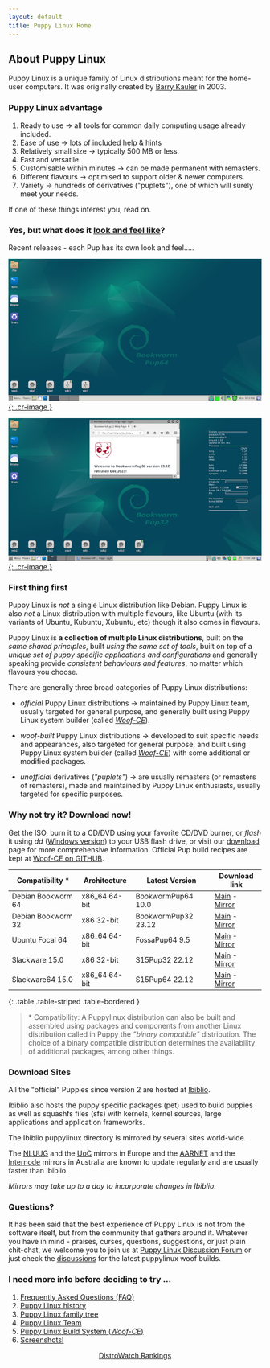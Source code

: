 ```yaml
---
layout: default
title: Puppy Linux Home
---
```

## About Puppy Linux

Puppy Linux is a unique family of Linux distributions meant for the home-user computers. It was originally created by 
[Barry Kauler](http://bkhome.org/news) in 2003.

### Puppy Linux advantage

 1. Ready to use → all tools for common daily computing usage already included.
 2. Ease of use → lots of included help & hints
 3. Relatively small size → typically 500 MB or less.
 4. Fast and versatile.
 5. Customisable within minutes → can be made permanent with remasters.
 6. Different flavours → optimised to support older & newer computers.
 7. Variety → hundreds of derivatives ("puplets"), one of which will surely meet your needs.

If one of these things interest you, read on.

### Yes, but what does it [look and feel like](screenshots.html "Screenshot Page")?

Recent releases - each Pup has its own look and feel.....

[![Screenshot of BookwormPup64-10.0](screenshots/BWP64.png){: .cr-image }](screenshots.html "Screenshot Page")

[![Screenshot of BookwormPup32-23.12](screenshots/BWP32.png){: .cr-image }](screenshots.html "Screenshot Page")

### First thing first

Puppy Linux is _not_ a single Linux distribution like Debian.
Puppy Linux is also _not_ a Linux distribution with multiple flavours,
like Ubuntu (with its variants of Ubuntu, Kubuntu, Xubuntu, etc)
though it also comes in flavours.

Puppy Linux is **a collection of multiple Linux distributions**, built on
the _same shared principles_, built _using the same set of tools_, built on top 
of a _unique set of puppy specific applications and configurations_ and
generally speaking provide _consistent behaviours and features_, no 
matter which flavours you choose.

There are generally three broad categories of Puppy Linux distributions:

 * _official_ Puppy Linux distributions → maintained by Puppy Linux team,
   usually targeted for general purpose, and generally built using
   Puppy Linux system builder (called [_Woof-CE_][woof-ce]).

 * _woof-built_ Puppy Linux distributions → developed to suit specific needs 
   and appearances, also targeted for general purpose, and built using
   Puppy Linux system builder (called [_Woof-CE_][woof-ce]) with some additional
   or modified packages.

 * _unofficial_ derivatives (_"puplets"_) → are usually remasters 
   (or remasters of remasters), made and maintained by Puppy Linux enthusiasts,
   usually targeted for specific purposes.


<p id="download"/><!--do not edit this line-->

### Why not try it? Download now!

Get the ISO, burn it to a CD/DVD using your favorite CD/DVD burner, 
or _flash_ it using _dd_ ([Windows version](http://www.chrysocome.net/dd))
to your USB flash drive, or visit our [download](https://forum.puppylinux.com/puppy-linux-collection) page
for more comprehensive information. Official Pup build recipes are kept at [Woof-CE on GITHUB](https://github.com/puppylinux-woof-CE/woof-CE/tree/testing/woof-distro).

|Compatibility \*  | Architecture  | Latest Version        | Download link                                           |
|------------------|---------------|-----------------------|---------------------------------------------------------|
|Debian Bookworm 64| x86_64 64-bit | BookwormPup64 10.0    | [Main][bw64] - [Mirror][bw64m] |
|Debian Bookworm 32| x86 32-bit    | BookwormPup32 23.12   | [Main][bw32] - [Mirror][bw32m] |
|Ubuntu Focal  64  | x86_64 64-bit | FossaPup64 9.5        | [Main][fo64] - [Mirror][fo64m] |
|Slackware 15.0    | x86 32-bit    | S15Pup32 22.12        | [Main][sp32] - [Mirror][sp32] |
|Slackware64 15.0  | x86_64 64-bit | S15Pup64 22.12        | [Main][sp64] - [Mirror][sp64] |
{: .table .table-striped .table-bordered }

[s732]: https://distro.ibiblio.org/puppylinux/puppy-slacko-7.0/32/slacko-7.0.iso
[s732m]: https://mirror.aarnet.edu.au/pub/puppylinux/puppy-slacko-7.0/32/slacko-7.0.iso
[s732c]: https://distro.ibiblio.org/puppylinux/puppy-slacko-7.0/32/slacko-7.0.iso.md5.txt
[s764]: https://distro.ibiblio.org/puppylinux/puppy-slacko-7.0/64/slacko64-7.0.iso
[s764m]: https://mirror.aarnet.edu.au/pub/puppylinux/puppy-slacko-7.0/64/slacko64-7.0.iso
[s764c]: https://distro.ibiblio.org/puppylinux/puppy-slacko-7.0/64/slacko64-7.0.iso.md5.txt
[sp32]: http://distro.ibiblio.org/puppylinux/puppy-s15pup/s15pup32-22.12.htm
[sp32c]: https://sourceforge.net/projects/pb-gh-releases/files/S15Pup32_release/
[sp64]: http://distro.ibiblio.org/puppylinux/puppy-s15pup/s15pup64-22.12.htm
[sp64c]: https://sourceforge.net/projects/pb-gh-releases/files/S15Pup64_release/
[xe32]: https://distro.ibiblio.org/puppylinux/puppy-xenial/32/xenialpup-7.5-uefi.iso
[xe32m]: https://ftp.nluug.nl/ftp/pub/os/Linux/distr/puppylinux/puppy-xenial/32/xenialpup-7.5-uefi.iso
[xe32c]: https://distro.ibiblio.org/puppylinux/puppy-xenial/32/xenialpup-7.5-uefi.iso.md5&sha256.txt
[xe64]: https://distro.ibiblio.org/puppylinux/puppy-xenial/64/xenialpup64-7.5-uefi.iso
[xe64m]: https://ftp.nluug.nl/ftp/pub/os/Linux/distr/puppylinux/puppy-xenial/64/xenialpup64-7.5-uefi.iso
[xe64c]: https://distro.ibiblio.org/puppylinux/puppy-xenial/64/xenialpup64-7.5-uefi.iso.md5&sha256.txt
[bi64]: https://distro.ibiblio.org/puppylinux/puppy-bionic/bionicpup64/bionicpup64-8.0-uefi.iso
[bi64m]: https://ftp.nluug.nl/ftp/pub/os/Linux/distr/puppylinux/puppy-bionic/bionicpup64/bionicpup64-8.0-uefi.iso
[bi64c]: https://distro.ibiblio.org/puppylinux/puppy-bionic/bionicpup64/bionicpup64-8.0-uefi.iso.md5.txt
[bi32]: http://distro.ibiblio.org/puppylinux/puppy-bionic/bionicpup32/
[bi32m]: http://ftp.nluug.nl/ftp/pub/os/Linux/distr/puppylinux/puppy-bionic/bionicpup32/
[bi32c]: http://distro.ibiblio.org/puppylinux/puppy-bionic/bionicpup32/
[rasp]: https://distro.ibiblio.org/puppylinux/arm/puppy-raspup-8.2.1/raspup-8.2.1-a60dc46d9-2gb-f2fs-swap.img.zip
[raspm]: https://ftp.nluug.nl/ftp/pub/os/Linux/distr/puppylinux/arm/puppy-raspup-8.2.1/raspup-8.2.1-a60dc46d9-2gb-f2fs-swap.img.zip
[raspc]: https://distro.ibiblio.org/puppylinux/arm/puppy-raspup-8.2.1/raspup-8.2.1-a60dc46d9-2gb-f2fs-swap.img.zip.md5.txt
[fo64]: https://distro.ibiblio.org/puppylinux/puppy-fossa/fossapup64-9.5.iso
[fo64m]: https://ftp.nluug.nl/ftp/pub/os/Linux/distr/puppylinux/puppy-fossa/fossapup64-9.5.iso
[fo64c]: https://distro.ibiblio.org/puppylinux/puppy-fossa/fossapup64-9.5.iso.md5.txt
[bw64]: https://distro.ibiblio.org/puppylinux/puppy-bookwormpup/BookwormPup64/BookwormPup64.htm
[bw64m]: http://ftp.nluug.nl/ftp/pub/os/Linux/distr/puppylinux/puppy-bookwormpup/BookwormPup64/BookwormPup64.htm
[bw32]: https://distro.ibiblio.org/puppylinux/puppy-bookwormpup/BookwormPup32/BookwormPup32.htm
[bw32m]: http://ftp.nluug.nl/ftp/pub/os/Linux/distr/puppylinux/puppy-bookwormpup/BookwormPup32/BookwormPup32.htm

> \* Compatibility: A Puppylinux distribution can also be built and assembled using packages
> and components from another Linux distribution called in Puppy the _"binary compatible"_
> distribution. The choice of a binary compatible distribution determines the availability of 
> additional packages, among other things.

### Download Sites

All the "official" Puppies since version 2 are hosted at [Ibiblio](http://distro.ibiblio.org/puppylinux/).

Ibiblio also hosts the puppy specific packages (pet) used to build puppies as 
well as squashfs files (sfs) with kernels, kernel sources, large applications 
and application frameworks.

The Ibiblio puppylinux directory is mirrored by several sites world-wide.

The [NLUUG](https://ftp.nluug.nl/ftp/pub/os/Linux/distr/puppylinux/) and the 
[UoC](http://ftp.cc.uoc.gr/mirrors/linux/puppylinux/) mirrors in Europe and 
the [AARNET](http://mirror.aarnet.edu.au/pub/puppylinux/) and the 
[Internode](http://mirror.internode.on.net/pub/puppylinux/) mirrors in 
Australia are known to update regularly and are usually faster than Ibiblio.

_Mirrors may take up to a day to incorporate changes in Ibiblio_.

### Questions?

It has been said that the best experience of Puppy Linux is not from 
the software itself, but from the community that gathers around it.
Whatever you have in mind - praises, curses, questions, suggestions,
or just plain chit-chat, we welcome you to join us at 
[Puppy Linux Discussion Forum](https://forum.puppylinux.com) or just check 
the [discussions][download] for the latest puppylinux woof builds.


### I need more info before deciding to try ...

 1. [Frequently Asked Questions (FAQ)][faq]
 1. [Puppy Linux history][history]
 2. [Puppy Linux family tree][family-tree]
 3. [Puppy Linux Team][team]
 4. [Puppy Linux Build System (_Woof-CE_)][woof-ce]
 5. [Screenshots!][screen]

[faq]: faq.html
[woof-ce]: woof-ce.html
[history]: history.html
[team]: team.html
[family-tree]: family-tree.html
[screen]: screenshots.html
[download]: download.html



<p align="center">
 <a href="https://distrowatch.com/table.php?distribution=puppy">DistroWatch Rankings</a>
</p>
